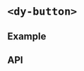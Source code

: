 # `<dy-button>`

## Example

<gbp-example
  name="dy-button"
  props='{"color": "danger", "type": "reverse", "small": true, "dropdown": [{"text": "Label 1"}, {"text": "Label 2"}]}'
  html="Create Post"
  src="https://jspm.dev/duoyun-ui/elements/button"></gbp-example>

## API

<gbp-api src="/src/elements/button.ts"></gbp-api>
